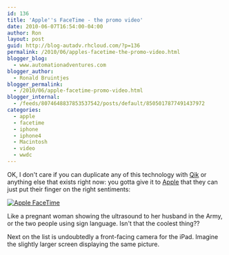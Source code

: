 ```yaml
---
id: 136
title: 'Apple''s FaceTime - the promo video'
date: 2010-06-07T16:54:00-04:00
author: Ron
layout: post
guid: http://blog-autadv.rhcloud.com/?p=136
permalink: /2010/06/apples-facetime-the-promo-video.html
blogger_blog:
  - www.automationadventures.com
blogger_author:
  - Ronald Bruintjes
blogger_permalink:
  - /2010/06/apple-facetime-promo-video.html
blogger_internal:
  - /feeds/8074648837853537542/posts/default/8505017877491437972
categories:
  - apple
  - facetime
  - iphone
  - iphone4
  - Macintosh
  - video
  - wwdc
---
```

OK, I don't care if you can duplicate any of this technology with <a href="http://qik.com/" rel="homepage" title="Qik">Qik</a> or anything else that exists right now: you gotta give it to <a href="http://www.apple.com/" rel="homepage" title="Apple">Apple</a> that they can just put their finger on the right sentiments:

[![Apple FaceTime](http://img.youtube.com/vi/yatSAEqNL7k/0.jpg)](http://www.youtube.com/watch?v=yatSAEqNL7k)

Like a pregnant woman showing the ultrasound to her husband in the Army, or the two people using sign language. Isn't that the coolest thing??

Next on the list is undoubtedly a front-facing camera for the iPad. Imagine the slightly larger screen displaying the same picture.

